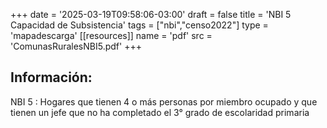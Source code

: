 +++
date = '2025-03-19T09:58:06-03:00'
draft = false
title = 'NBI 5 Capacidad de Subsistencia'
tags = ["nbi","censo2022"]
type = 'mapadescarga'
[[resources]]
    name = 'pdf'
    src = 'ComunasRuralesNBI5.pdf'
+++

## Información:

NBI 5 : Hogares que tienen 4 o más personas por miembro ocupado y que tienen un jefe que no ha completado el 3° grado de escolaridad primaria
